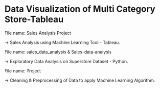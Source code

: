 #  Data Visualization of Multi Category Store-Tableau 

File name: Sales Analysis Project

-> Sales Analysis using Machine Learning Tool - Tableau.

File name: sales_data_analysis & Sales-data-analysis

-> Exploratory Data Analysis on Superstore Dataset - Python.

File name: Project

-> Cleaning & Preprocessing of Data to apply Machine Learning Algorithm.
